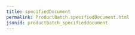 ```yaml
---
title: specifiedDocument
permalink: ProductBatch.specifiedDocument.html
jsonid: productbatch_specifieddocument
---
```

